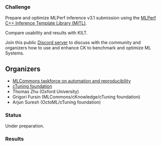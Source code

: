 ### Challenge

Prepare and optimize MLPerf inference v3.1 submission
using the [MLPerf C++ Inference Template Library (MITL)](https://github.com/mlcommons/ck/tree/master/cm-mlops/script/app-mlperf-inference-cpp).

Compare usability and results with KILT.

Join this public [Discord server](https://discord.gg/JjWNWXKxwT) to discuss with the community and organizers
how to use and enhance CK to benchmark and optimize ML Systems.

## Organizers

* [MLCommons taskforce on automation and reproducibility](https://cKnowledge.org/mlcommons-taskforce)
* [cTuning foundation](https://cTuning.org)
* Thomas Zhu (Oxford University)
* Grigori Fursin (MLCommons/cKnowledge/cTuning foundation)
* Arjun Suresh (OctoML/cTuning foundation)

### Status

Under preparation.

### Results

